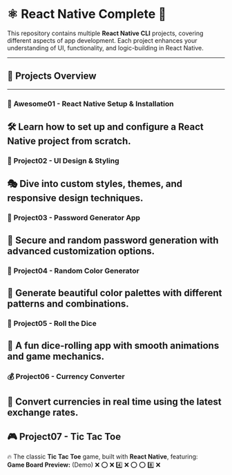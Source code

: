 # ⚛️ React Native Complete 🚀  

This repository contains multiple **React Native CLI** projects, covering different aspects of app development. Each project enhances your understanding of UI, functionality, and logic-building in React Native.  

---

## 📜 Projects Overview  
---
### 🌟 **Awesome01 - React Native Setup & Installation**  
🛠️ Learn how to set up and configure a React Native project from scratch.  
---
### 🎨 **Project02 - UI Design & Styling**  
🎭 Dive into custom styles, themes, and responsive design techniques.  
---
### 🔐 **Project03 - Password Generator App**  
🔢 Secure and random password generation with advanced customization options.  
---
### 🎨 **Project04 - Random Color Generator**  
🌈 Generate beautiful color palettes with different patterns and combinations.  
---
### 🎲 **Project05 - Roll the Dice**  
🎲 A fun dice-rolling app with smooth animations and game mechanics.  
---
### 💰 **Project06 - Currency Converter**  
💱 Convert currencies in real time using the latest exchange rates.  
---
## 🎮 **Project07 - Tic Tac Toe**  
🔥 The classic **Tic Tac Toe** game, built with **React Native**, featuring:  
**Game Board Preview:**  (Demo)
❌ ⭕ ❌
4️⃣ ❌ ⭕
⭕ 8️⃣ ❌
